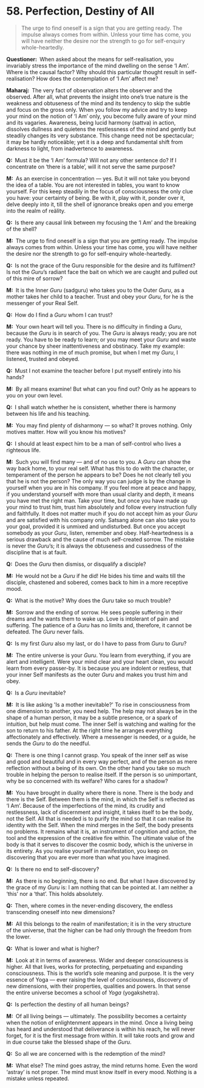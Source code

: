 # 58. Perfection, Destiny of All

>The urge to find oneself is a sign that you are getting ready. The impulse always comes from within. Unless your time has come, you will have neither the desire nor the strength to go for self-enquiry whole-heartedly.

**Questioner:**&ensp;When asked about the means for self-realisation, you invariably stress the importance of the mind dwelling on the sense ‘I Am’. Where is the causal factor? Why should this particular thought result in self-realisation? How does the contemplation of ‘I Am’ affect me?

**Maharaj:**&ensp;The very fact of observation alters the observer and the observed. After all, what prevents the insight into one’s true nature is the weakness and obtuseness of the mind and its tendency to skip the subtle and focus on the gross only. When you follow my advice and try to keep your mind on the notion of ‘I Am’ only, you become fully aware of your mind and its vagaries. Awareness, being lucid harmony (<span data-tippy-content="Being, existence, true essence. In <em>yoga</em> the quality of purity or goodness.">sattva</span>) in action, dissolves dullness and quietens the restlessness of the mind and gently but steadily changes its very substance. This change need not be spectacular; it may be hardly noticeäble; yet it is a deep and fundamental shift from darkness to light, from inadvertence to awareness.

**Q:**&ensp;Must it be the ‘I Am’ formula? Will not any other sentence do? If I concentrate on ‘there is a table’, will it not serve the same purpose?

**M:**&ensp;As an exercise in concentration — yes. But it will not take you beyond the idea of a table. You are not interested in tables, you want to know yourself. For this keep steadily in the focus of consciousness the only clue you have: your certainty of being. Be with it, play with it, ponder over it, delve deeply into it, till the shell of ignorance breaks open and you emerge into the realm of reälity.

**Q:**&ensp;Is there any causal link between my focusing the ‘I Am’ and the breaking of the shell?

**M:**&ensp;The urge to find oneself is a sign that you are getting ready. The impulse always comes from within. Unless your time has come, you will have neither the desire nor the strength to go for self-enquiry whole-heartedly.

**Q:**&ensp;Is not the grace of the <span data-tippy-content="Spiritual teacher, preceptor.">Guru</span> responsible for the desire and its fulfilment? Is not the *Guru*’s radiant face the bait on which we are caught and pulled out of this mire of sorrow?

**M:**&ensp;It is the Inner *Guru* (<span data-tippy-content="The true spiritual teacher.">sadguru</span>) who takes you to the Outer *Guru*, as a mother takes her child to a teacher. Trust and obey your *Guru*, for he is the messenger of your Real Self.

**Q:**&ensp;How do I find a *Guru* whom I can trust?

**M:**&ensp;Your own heart will tell you. There is no difficulty in finding a *Guru*, because the *Guru* is in search of you. The *Guru* is always ready; you are not ready. You have to be ready to learn; or you may meet your *Guru* and waste your chance by sheer inattentiveness and obstinacy. Take my example: there was nothing in me of much promise, but when I met my *Guru*, I listened, trusted and obeyed.

**Q:**&ensp;Must I not examine the teacher before I put myself entirely into his hands?

**M:**&ensp;By all means examine! But what can you find out? Only as he appears to you on your own level.

**Q:**&ensp;I shall watch whether he is consistent, whether there is harmony between his life and his teaching.

**M:**&ensp;You may find plenty of disharmony — so what? It proves nothing. Only motives matter. How will you know his motives?

**Q:**&ensp;I should at least expect him to be a man of self-control who lives a righteous life.

**M:**&ensp;Such you will find many — and of no use to you. A *Guru* can show the way back home, to your real self. What has this to do with the character, or temperament of the person he appears to be? Does he not clearly tell you that he is not the person? The only way you can judge is by the change in yourself when you are in his company. If you feel more at peace and happy, if you understand yourself with more than usual clarity and depth, it means you have met the right man. Take your time, but once you have made up your mind to trust him, trust him absolutely and follow every instruction fully and faithfully. It does not matter much if you do not accept him as your *Guru* and are satisfied with his company only. <span data-tippy-content="Association with the true and the wise people.">Satsang</span> alone can also take you to your goal, provided it is unmixed and undisturbed. But once you accept somebody as your *Guru*, listen, remember and obey. Half-heartedness is a serious drawback and the cause of much self-created sorrow. The mistake is never the *Guru*’s; it is always the obtuseness and cussedness of the discipline that is at fault.

**Q:**&ensp;Does the *Guru* then dismiss, or disqualify a disciple?

**M:**&ensp;He would not be a *Guru* if he did! He bides his time and waits till the disciple, chastened and sobered, comes back to him in a more receptive mood.

**Q:**&ensp;What is the motive? Why does the *Guru* take so much trouble?

**M:**&ensp;Sorrow and the ending of sorrow. He sees people suffering in their dreams and he wants them to wake up. Love is intolerant of pain and suffering. The patience of a *Guru* has no limits and, therefore, it cannot be defeated. The *Guru* never fails.

**Q:**&ensp;Is my first *Guru* also my last, or do I have to pass from *Guru* to *Guru*?

**M:**&ensp;The entire universe is your *Guru*. You learn from everything, if you are alert and intelligent. Were your mind clear and your heart clean, you would learn from every passer-by. It is because you are indolent or restless, that your inner Self manifests as the outer *Guru* and makes you trust him and obey.

**Q:**&ensp;Is a *Guru* inevitable?

**M:**&ensp;It is like asking 'Is a mother inevitable?' To rise in consciousness from one dimension to another, you need help. The help may not always be in the shape of a human person, it may be a subtle presence, or a spark of intuition, but help must come. The inner Self is watching and waiting for the son to return to his father. At the right time he arranges everything affectionately and effectively. Where a messenger is needed, or a guide, he sends the *Guru* to do the needful.

**Q:**&ensp;There is one thing I cannot grasp. You speak of the inner self as wise and good and beautiful and in every way perfect, and of the person as mere reflection without a being of its own. On the other hand you take so much trouble in helping the person to realise itself. If the person is so unimportant, why be so concerned with its welfare? Who cares for a shadow?

**M:**&ensp;You have brought in duality where there is none. There is the body and there is the Self. Between them is the mind, in which the Self is reflected as ‘I Am’. Because of the imperfections of the mind, its crudity and restlessness, lack of discernment and insight, it takes itself to be the body, not the Self. All that is needed is to purify the mind so that it can realise its identity with the Self. When the mind merges in the Self, the body presents no problems. It remains what it is, an instrument of cognition and action, the tool and the expression of the creätive fire within. The ultimate value of the body is that it serves to discover the cosmic body, which is the universe in its entirety. As you realise yourself in manifestation, you keep on discovering that you are ever more than what you have imagined.

**Q:**&ensp;Is there no end to self-discovery?

**M:**&ensp;As there is no beginning, there is no end. But what I have discovered by the grace of my *Guru* is: I am nothing that can be pointed at. I am neither a ‘this’ nor a ‘that’. This holds absolutely.

**Q:**&ensp;Then, where comes in the never-ending discovery, the endless transcending oneself into new dimensions?

**M:**&ensp;All this belongs to the realm of manifestation; it is in the very structure of the universe, that the higher can be had only through the freedom from the lower.

**Q:**&ensp;What is lower and what is higher?

**M:**&ensp;Look at it in terms of awareness. Wider and deeper consciousness is higher. All that lives, works for protecting, perpetuating and expanding consciousness. This is the world’s sole meaning and purpose. It is the very essence of <span data-tippy-content="One of the six systems of the Hindu philosophy (from <em>yoj</em>, to yoke or join). <em>Yoga</em> teaches the means by which the individual spirit (<em>jivatma</em>) can be joined or united with the universal spirit (<em>Paramatma</em>).">Yoga</span> — ever raising the level of consciousness, discovery of new dimensions, with their properties, qualities and powers. In that sense the entire universe becomes a school of *Yoga* (<span data-tippy-content="The field for <em>yoga</em>, the physical body in a philosophical sense (<em>kshetra</em>, field).">yogakshetra</span>).

**Q:**&ensp;Is perfection the destiny of all human beings?

**M:**&ensp;Of all living beings — ultimately. The possibility becomes a certainty when the notion of enlightenment appears in the mind. Once a living being has heard and understood that deliverance is within his reach, he will never forget, for it is the first message from within. It will take roots and grow and in due course take the blessed shape of the *Guru*.

**Q:**&ensp;So all we are concerned with is the redemption of the mind?

**M:**&ensp;What else? The mind goes astray, the mind returns home. Even the word ‘astray’ is not proper. The mind must know itself in every mood. Nothing is a mistake unless repeated.

<script>
export default {
  props: ["slot-key"],
  mounted () {
    tippy("[data-tippy-content]", {allowHTML: true});
  }
}
</script>
